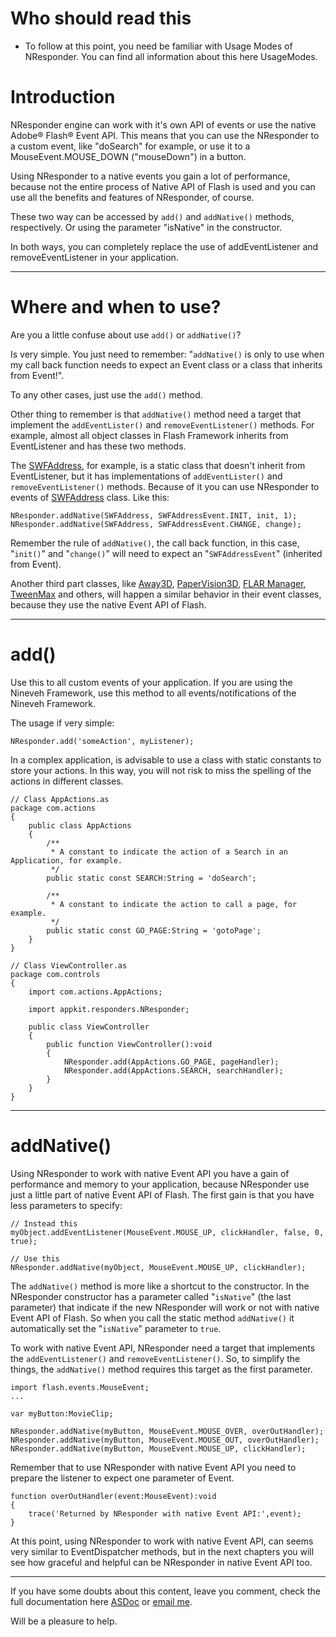 # Who should read this #

  * To follow at this point, you need be familiar with Usage Modes of NResponder. You can find all information about this here UsageModes.

# Introduction #

NResponder engine can work with it's own API of events or use the native Adobe® Flash® Event API. This means that you can use the NResponder to a custom event, like "doSearch" for example, or use it to a MouseEvent.MOUSE\_DOWN ("mouseDown") in a button.

Using NResponder to a native events you gain a lot of performance, because not the entire process of Native API of Flash is used and you can use all the benefits and features of NResponder, of course.

These two way can be accessed by `add()` and `addNative()` methods, respectively. Or using the parameter "isNative" in the constructor.

In both ways, you can completely replace the use of addEventListener and removeEventListener in your application.


---


# Where and when to use? #

Are you a little confuse about use `add()` or `addNative()`?

Is very simple. You just need to remember: "`addNative()` is only to use when my call back function needs to expect an Event class or a class that inherits from Event!".

To any other cases, just use the `add()` method.

Other thing to remember is that `addNative()` method need a target that implement the `addEventLister()` and `removeEventListener()` methods. For example, almost all object classes in Flash Framework inherits from EventListener and has these two methods.

The [SWFAddress](http://www.asual.com/swfaddress/), for example, is a static class that doesn't inherit from EventListener, but it has implementations of `addEventLister()` and `removeEventListener()` methods. Because of it you can use NResponder to events of [SWFAddress](http://www.asual.com/swfaddress/) class. Like this:
```
NResponder.addNative(SWFAddress, SWFAddressEvent.INIT, init, 1);
NResponder.addNative(SWFAddress, SWFAddressEvent.CHANGE, change);
```

Remember the rule of `addNative()`, the call back function, in this case, "`init()`" and "`change()`" will need to expect an "`SWFAddressEvent`" (inherited from Event).

Another third part classes, like [Away3D](http://away3d.com/), [PaperVision3D](http://blog.papervision3d.org/), [FLAR Manager](http://words.transmote.com/wp/flarmanager/), [TweenMax](http://www.greensock.com/v11/) and others, will happen a similar behavior in their event classes, because they use the native Event API of Flash.


---


# add() #

Use this to all custom events of your application. If you are using the Nineveh Framework, use this method to all events/notifications of the Nineveh Framework.

The usage if very simple:
```
NResponder.add('someAction', myListener);
```

In a complex application, is advisable to use a class with static constants to store your actions. In this way, you will not risk to miss the spelling of the actions in different classes.
```
// Class AppActions.as
package com.actions
{
    public class AppActions
    {
        /**
         * A constant to indicate the action of a Search in an Application, for example.
         */
        public static const SEARCH:String = 'doSearch';
        
        /**
         * A constant to indicate the action to call a page, for example.
         */
        public static const GO_PAGE:String = 'gotoPage';
    }
}

// Class ViewController.as
package com.controls
{
    import com.actions.AppActions;
	
    import appkit.responders.NResponder;
    
    public class ViewController
    {
        public function ViewController():void
        {
            NResponder.add(AppActions.GO_PAGE, pageHandler);
            NResponder.add(AppActions.SEARCH, searchHandler);
        }
    }
}

```


---


# addNative() #

Using NResponder to work with native Event API you have a gain of performance and memory to your application, because NResponder use just a little part of native Event API of Flash. The first gain is that you have less parameters to specify:
```
// Instead this
myObject.addEventListener(MouseEvent.MOUSE_UP, clickHandler, false, 0, true);

// Use this
NResponder.addNative(myObject, MouseEvent.MOUSE_UP, clickHandler);
```

The `addNative()` method is more like a shortcut to the constructor. In the NResponder constructor has a parameter called "`isNative`" (the last parameter) that indicate if the new NResponder will work or not with native Event API of Flash.
So when you call the static method `addNative()` it automatically set the "`isNative`" parameter to `true`.

To work with native Event API, NResponder need a target that implements the `addEventListener()` and `removeEventListener()`. So, to simplify the things, the `addNative()` method requires this target as the first parameter.
```
import flash.events.MouseEvent;
...

var myButton:MovieClip;

NResponder.addNative(myButton, MouseEvent.MOUSE_OVER, overOutHandler);
NResponder.addNative(myButton, MouseEvent.MOUSE_OUT, overOutHandler);
NResponder.addNative(myButton, MouseEvent.MOUSE_UP, clickHandler);
```

Remember that to use NResponder with native Event API you need to prepare the listener to expect one parameter of Event.
```
function overOutHandler(event:MouseEvent):void
{
    trace('Returned by NResponder with native Event API:',event);
}
```

At this point, using NResponder to work with native Event API, can seems very similar to EventDispatcher methods, but in the next chapters you will see how graceful and helpful can be NResponder in native Event API too.


---


If you have some doubts about this content, leave you comment, check the full documentation here [ASDoc](http://db-in.com/frameworks/nineveh/doc/) or [email me](mailto:diney@db-in.com).

Will be a pleasure to help.